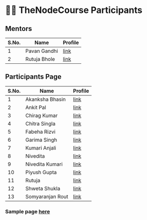 # 🧑‍🎓 TheNodeCourse Participants

## Mentors

| S.No. | Name         | Profile                                                                          |
| ----- | ------------ | -------------------------------------------------------------------------------- |
| 1     | Pavan Gandhi | [link](https://iampavangandhi.github.io/TheNodeCourse/participants/PavanGandhi/) |
| 2     | Rutuja Bhole | [link](https://iampavangandhi.github.io/TheNodeCourse/participants/RutujaBhole/) |

## Participants Page

| S.No. | Name             | Profile                                                                              |
| ----- | ---------------- | ------------------------------------------------------------------------------------ |
| 1     | Akanksha Bhasin  | [link](https://iampavangandhi.github.io/TheNodeCourse/participants/Akanksha/)        |
| 2     | Ankit Pal        | [link](https://iampavangandhi.github.io/TheNodeCourse/participants/Ankit/)           |
| 3     | Chirag Kumar     | [link](https://iampavangandhi.github.io/TheNodeCourse/participants/Chiragkumar/)     |
| 4     | Chitra Singla    | [link](https://iampavangandhi.github.io/TheNodeCourse/participants/ChitraSingla/)    |
| 5     | Fabeha Rizvi     | [link](https://iampavangandhi.github.io/TheNodeCourse/participants/Fabeha/)          |
| 6     | Garima Singh     | [link](https://iampavangandhi.github.io/TheNodeCourse/participants/GarimaSingh/)     |
| 7     | Kumari Anjali    | [link](https://iampavangandhi.github.io/TheNodeCourse/participants/KumariAnjali/)    |
| 8     | Nivedita         | [link](https://iampavangandhi.github.io/TheNodeCourse/participants/Nivedita/)        |
| 9     | Nivedita Kumari  | [link](https://iampavangandhi.github.io/TheNodeCourse/participants/NiveditaPrity/)   |
| 10    | Piyush Gupta     | [link](https://iampavangandhi.github.io/TheNodeCourse/participants/Piyush/)          |
| 11    | Rutuja           | [link](https://iampavangandhi.github.io/TheNodeCourse/participants/Rutuja/)          |
| 12    | Shweta Shukla    | [link](https://iampavangandhi.github.io/TheNodeCourse/participants/ShwetaShukla/)    |
| 13    | Somyaranjan Rout | [link](https://iampavangandhi.github.io/TheNodeCourse/participants/SomyaranjanRout/) |

### Sample page [here](https://iampavangandhi.github.io/TheNodeCourse/participants/sample/)
